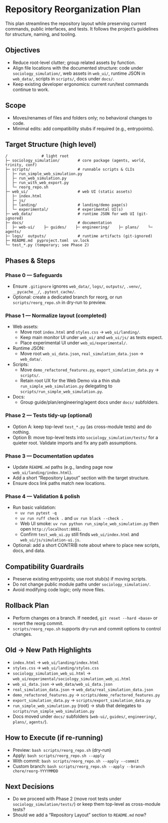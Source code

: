 # Repository Reorganization Plan

This plan streamlines the repository layout while preserving current commands, public interfaces, and tests. It follows the project’s guidelines for structure, naming, and tooling.

## Objectives
- Reduce root-level clutter; group related assets by function.
- Align file locations with the documented structure: code under `sociology_simulation/`, web assets in `web_ui/`, runtime JSON in `web_data/`, scripts in `scripts/`, docs under `docs/`.
- Keep existing developer ergonomics: current run/test commands continue to work.

## Scope
- Moves/renames of files and folders only; no behavioral changes to code.
- Minimal edits: add compatibility stubs if required (e.g., entrypoints).

## Target Structure (high level)
```
/               # light root
├─ sociology_simulation/        # core package (agents, world, trinity, conf)
├─ scripts/                     # runnable scripts & CLIs
│  ├─ run_simple_web_simulation.py
│  ├─ run_web_simulation.py
│  ├─ run_with_web_export.py
│  └─ reorg_repo.sh
├─ web_ui/                      # web UI (static assets)
│  ├─ index.html
│  ├─ js/
│  ├─ landing/                  # landing/demo page(s)
│  └─ experimental/             # experimental UI(s)
├─ web_data/                    # runtime JSON for web UI (git-ignored)
├─ docs/                        # documentation
│  ├─ web-ui/    ├─ guides/    ├─ engineering/    ├─ plans/    └─ agents/
├─ logs/  outputs/              # runtime artifacts (git-ignored)
├─ README.md  pyproject.toml  uv.lock
└─ test_*.py (temporary; see Phase 2)
```

## Phases & Steps

### Phase 0 — Safeguards
- Ensure `.gitignore` ignores `web_data/`, `logs/`, `outputs/`, `.venv/`, `__pycache__/`, `.pytest_cache/`.
- Optional: create a dedicated branch for reorg, or run `scripts/reorg_repo.sh` in dry-run to preview.

### Phase 1 — Normalize layout (completed)
- Web assets:
  - Move root `index.html` and `styles.css` → `web_ui/landing/`.
  - Keep main monitor UI under `web_ui/` and `web_ui/js/` as tests expect.
  - Place experimental UI under `web_ui/experimental/`.
- Runtime JSON:
  - Move root `web_ui_data.json`, `real_simulation_data.json` → `web_data/`.
- Scripts:
  - Move `demo_refactored_features.py`, `export_simulation_data.py` → `scripts/`.
  - Retain root UX for the Web Demo via a thin stub `run_simple_web_simulation.py` delegating to `scripts/run_simple_web_simulation.py`.
- Docs:
  - Group guide/plan/engineering/agent docs under `docs/` subfolders.

### Phase 2 — Tests tidy-up (optional)
- Option A: keep top-level `test_*.py` (as cross-module tests) and do nothing.
- Option B: move top-level tests into `sociology_simulation/tests/` for a quieter root. Validate imports and fix any path assumptions.

### Phase 3 — Documentation updates
- Update `README.md` paths (e.g., landing page now `web_ui/landing/index.html`).
- Add a short “Repository Layout” section with the target structure.
- Ensure docs link paths match new locations.

### Phase 4 — Validation & polish
- Run basic validation:
  - `uv run pytest -q`
  - `uv run ruff check .` and `uv run black --check .`
  - Web UI smoke: `uv run python run_simple_web_simulation.py` then open `http://localhost:8081`.
  - Confirm `test_web_ui.py` still finds `web_ui/index.html` and `web_ui/js/simulation-ui.js`.
- Optional: add a short CONTRIB note about where to place new scripts, docs, and data.

## Compatibility Guardrails
- Preserve existing entrypoints; use root stub(s) if moving scripts.
- Do not change public module paths under `sociology_simulation/`.
- Avoid modifying code logic; only move files.

## Rollback Plan
- Perform changes on a branch. If needed, `git reset --hard <base>` or revert the reorg commit.
- `scripts/reorg_repo.sh` supports dry-run and commit options to control changes.

## Old → New Path Highlights
- `index.html` → `web_ui/landing/index.html`
- `styles.css` → `web_ui/landing/styles.css`
- `sociology_simulation_web_ui.html` → `web_ui/experimental/sociology_simulation_web_ui.html`
- `web_ui_data.json` → `web_data/web_ui_data.json`
- `real_simulation_data.json` → `web_data/real_simulation_data.json`
- `demo_refactored_features.py` → `scripts/demo_refactored_features.py`
- `export_simulation_data.py` → `scripts/export_simulation_data.py`
- `run_simple_web_simulation.py` (root) → stub that delegates to `scripts/run_simple_web_simulation.py`
- Docs moved under `docs/` subfolders (`web-ui/`, `guides/`, `engineering/`, `plans/`, `agents/`).

## How to Execute (if re-running)
- Preview: `bash scripts/reorg_repo.sh` (dry-run)
- Apply: `bash scripts/reorg_repo.sh --apply`
- With commit: `bash scripts/reorg_repo.sh --apply --commit`
- Custom branch: `bash scripts/reorg_repo.sh --apply --branch chore/reorg-YYYYMMDD`

## Next Decisions
- Do we proceed with Phase 2 (move root tests under `sociology_simulation/tests/`) or keep them top-level as cross-module tests?
- Should we add a “Repository Layout” section to `README.md` now?

